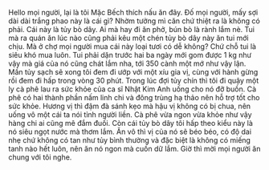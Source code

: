 Hello mọi người, lại là tôi Mặc Bếch thích nấu ăn đây. Đố mọi người, mấy sợi dài dài trắng phao này là cái gì? Nhờm tưởng mì căn chứ thiệt ra là không có phải. Cái này là tủy bò dây. Ai mà hay đi ăn phở, bún bò là rành lắm nè. Tui mà ra quán ăn lúc nào cũng phải kêu một chén tủy bò dây này ăn tui mới chịu. Mà ở chợ mọi người mua cái này loại tươi có dễ không? Chứ chỗ tui là siêu khó mua luôn. Tui phải dặn trước hai ba ngày mới gom được 1 kg như vậy mà giá của nó cũng chát lắm nha, tới 350 cành một mớ như vậy lận. Mần tủy sạch sẽ xong tôi đem đi ướp với một xíu gia vị, cùng với hành gừng rồi đem đi hấp trong vòng 30 phút. Trong lúc đợi tủy chín thì tôi đi quậy một ly cà phê lau ra sức khỏe của ca sĩ Nhật Kim Anh uống cho nó đỡ buồn. Cà phê có hai thành phần nấm linh chi và đông trùng hạ thảo nên hỗ trợ tốt cho sức khỏe. Hương vị thì đậm đà sánh kẹo mà hậu vị không có bị chua, nên uống vô một cái ta nói tỉnh người liền. Cà phê vừa ngon vừa khỏe như vậy hàng chi ai cũng mê đắm đuối. Còn cái tủy bò dây tôi hấp theo kiểu này là nó siêu ngọt nước mà thơm lắm. Ăn vô thì vị của nó sẽ béo béo, có độ dai nhẹ chứ không có tan như tủy bình thường và đặc biệt là không có miếng tanh nào hết luôn, nên ăn nó ngon mà cuốn dữ lắm. Giờ thì mời mọi người ăn chung với tôi nghe.